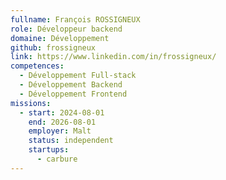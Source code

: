 ```yaml
---
fullname: François ROSSIGNEUX
role: Développeur backend
domaine: Développement
github: frossigneux
link: https://www.linkedin.com/in/frossigneux/
competences:
  - Développement Full-stack
  - Développement Backend
  - Développement Frontend
missions:
  - start: 2024-08-01
    end: 2026-08-01
    employer: Malt
    status: independent
    startups:
      - carbure
---
```

